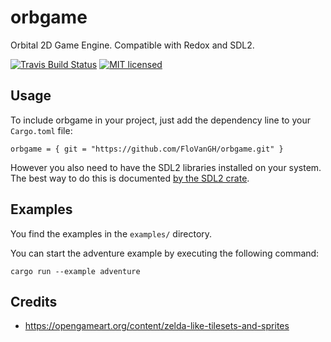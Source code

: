 # orbgame
Orbital 2D Game Engine. Compatible with Redox and SDL2. 

[![Travis Build Status](https://travis-ci.org/FloVanGH/orbgame.svg?branch=master)](https://travis-ci.org/FloVanGH/orbgame)
[![MIT licensed](https://img.shields.io/badge/license-MIT-blue.svg)](./LICENSE)

## Usage

To include orbgame in your project, just add the dependency
line to your `Cargo.toml` file:

```text
orbgame = { git = "https://github.com/FloVanGH/orbgame.git" }
```

However you also need to have the SDL2 libraries installed on your
system.  The best way to do this is documented [by the SDL2
crate](https://github.com/AngryLawyer/rust-sdl2#user-content-requirements).

## Examples

You find the examples in the `examples/` directory.

You can start the adventure example by executing the following command:

```text
cargo run --example adventure
```
 
 ## Credits
 
 * https://opengameart.org/content/zelda-like-tilesets-and-sprites
